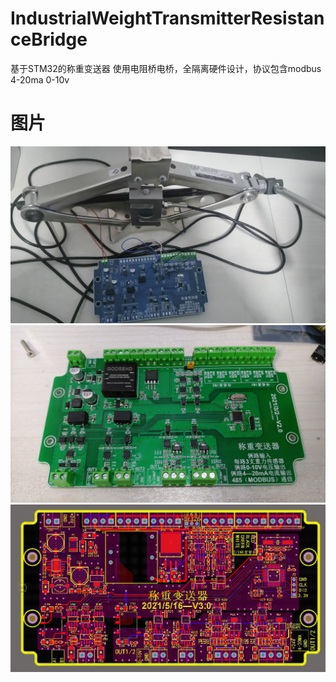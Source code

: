 # IndustrialWeightTransmitterResistanceBridge
基于STM32的称重变送器 使用电阻桥电桥，全隔离硬件设计，协议包含modbus 4-20ma 0-10v
# 图片
![1](https://github.com/kmakise/IndustrialWeightTransmitterResistanceBridge/blob/main/Photo/1.jpg)
![2](https://github.com/kmakise/IndustrialWeightTransmitterResistanceBridge/blob/main/Photo/2.jpg)
![3](https://github.com/kmakise/IndustrialWeightTransmitterResistanceBridge/blob/main/Photo/3.jpg)
